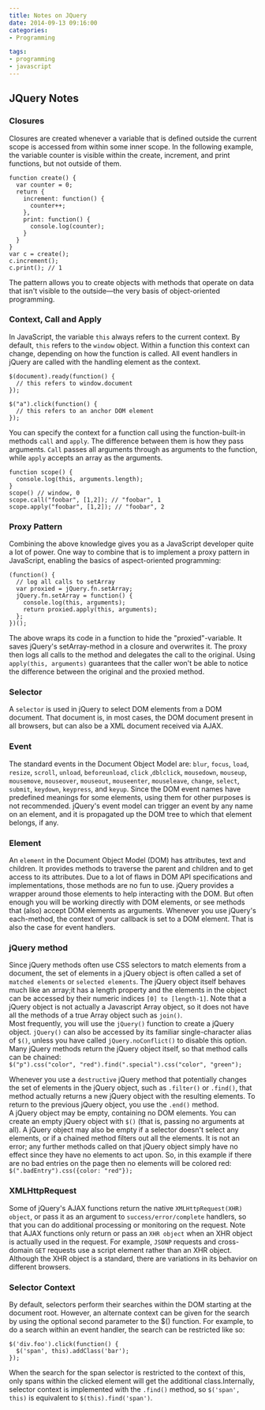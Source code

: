 ```yaml
---
title: Notes on JQuery
date: 2014-09-13 09:16:00
categories:
- Programming

tags:
- programming
- javascript
---
```


## JQuery Notes

### Closures 
Closures are created whenever a variable that is defined outside the current scope is accessed from within some inner scope. In the following example, the variable counter is visible within the create, increment, and print functions, but not outside of them.  
```
function create() {
  var counter = 0;
  return {
    increment: function() {
      counter++;
    },
    print: function() {
      console.log(counter);
    }
  }
}
var c = create();
c.increment();
c.print(); // 1
```
The pattern allows you to create objects with methods that operate on data that isn't visible to the outside—the very basis of object-oriented programming. 
### Context, Call and Apply 
In JavaScript, the variable `this` always refers to the current context. By default, `this` refers to the `window` object. Within a function this context can change, depending on how the function is called. All event handlers in jQuery are called with the handling element as the context.  
```
$(document).ready(function() {
  // this refers to window.document
});
```
```
$("a").click(function() {
  // this refers to an anchor DOM element
});
```
You can specify the context for a function call using the function-built-in methods `call` and `apply`. The difference between them is how they pass arguments. `Call` passes all arguments through as arguments to the function, while `apply` accepts an array as the arguments.  
```
function scope() {
  console.log(this, arguments.length);
}
scope() // window, 0
scope.call("foobar", [1,2]); // "foobar", 1
scope.apply("foobar", [1,2]); // "foobar", 2
```

### Proxy Pattern 
Combining the above knowledge gives you as a JavaScript developer quite a lot of power. One way to combine that is to implement a proxy pattern in JavaScript, enabling the basics of aspect-oriented programming:  
```
(function() {
  // log all calls to setArray
  var proxied = jQuery.fn.setArray;
  jQuery.fn.setArray = function() {
    console.log(this, arguments);
    return proxied.apply(this, arguments);
  };
})();
```
The above wraps its code in a function to hide the "proxied"-variable. It saves jQuery's setArray-method in a closure and overwrites it. The proxy then logs all calls to the method and delegates the call to the original. Using `apply(this, arguments)` guarantees that the caller won't be able to notice the difference between the original and the proxied method. 
### Selector 
A `selector` is used in jQuery to select DOM elements from a DOM document. That document is, in most cases, the DOM document present in all browsers, but can also be a XML document received via AJAX. 
### Event
The standard events in the Document Object Model are: `blur`, `focus`, `load`, `resize`, `scroll`, `unload`, `beforeunload`, `click` ,`dblclick`, `mousedown`, `mouseup`, `mousemove`, `mouseover`, `mouseout`, `mouseenter`, `mouseleave`, `change`, `select`, `submit`, `keydown`, `keypress`, and `keyup`. Since the DOM event names have predefined meanings for some elements, using them for other purposes is not recommended. jQuery's event model can trigger an event by any name on an element, and it is propagated up the DOM tree to which that element belongs, if any.

### Element 
An `element` in the Document Object Model (DOM) has attributes, text and children. It provides methods to traverse the parent and children and to get access to its attributes. Due to a lot of flaws in DOM API specifications and implementations, those methods are no fun to use. jQuery provides a wrapper around those elements to help interacting with the DOM. But often enough you will be working directly with DOM elements, or see methods that (also) accept DOM elements as arguments. Whenever you use jQuery's each-method, the context of your callback is set to a DOM element. That is also the case for event handlers.  
 
### jQuery method
Since jQuery methods often use CSS selectors to match elements from a document, the set of elements in a jQuery object is often called a set of `matched elements` or `selected elements`. The jQuery object itself behaves much like an array;it has a length property and the elements in the object can be accessed by their numeric indices `[0] to [length-1]`. Note that a jQuery object is not actually a Javascript Array object, so it does not have all the methods of a true Array object such as `join()`.  
Most frequently, you will use the `jQuery()` function to create a jQuery object. `jQuery()` can also be accessed by its familiar single-character alias of `$()`, unless you have called `jQuery.noConflict()` to disable this option. Many jQuery methods return the jQuery object itself, so that method calls can be chained:  
 `$("p").css("color", "red").find(".special").css("color", "green");`  

Whenever you use a `destructive` jQuery method that potentially changes the set of elements in the jQuery object, such as `.filter()` or `.find()`, that method actually returns a new jQuery object with the resulting elements. To return to the previous jQuery object, you use the `.end()` method.  
A jQuery object may be empty, containing no DOM elements. You can create an empty jQuery object with `$()` (that is, passing no arguments at all). A jQuery object may also be empty if a selector doesn't select any elements, or if a chained method filters out all the elements. It is not an error; any further methods called on that jQuery object simply have no effect since they have no elements to act upon. So, in this example if there are no bad entries on the page then no elements will be colored red:  
`$(".badEntry").css({color: "red"});`

### XMLHttpRequest 
Some of jQuery's AJAX functions return the native `XMLHttpRequest(XHR) object`, or pass it as an argument to `success/error/complete` handlers, so that you can do additional processing or monitoring on the request. Note that AJAX functions only return or pass an `XHR object` when an XHR object is actually used in the request. For example, `JSONP` requests and cross-domain `GET` requests use a script element rather than an XHR object. Although the XHR object is a standard, there are variations in its behavior on different browsers.


### Selector Context
By default, selectors perform their searches within the DOM starting at the document root. However, an alternate context can be given for the search by using the optional second parameter to the $() function. For example, to do a search within an event handler, the search can be restricted like so:  
```
$('div.foo').click(function() {
  $('span', this).addClass('bar');
});
```
When the search for the span selector is restricted to the context of this, only spans within the clicked element will get the additional class.Internally, selector context is implemented with the `.find()` method, so `$('span', this)` is equivalent to `$(this).find('span')`.




